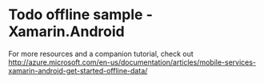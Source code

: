 # Todo offline sample - Xamarin.Android

For more resources and a companion tutorial, check out http://azure.microsoft.com/en-us/documentation/articles/mobile-services-xamarin-android-get-started-offline-data/
